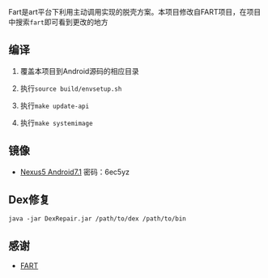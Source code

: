 Fart是art平台下利用主动调用实现的脱壳方案。本项目修改自FART项目，在项目中搜索`fart`即可看到更改的地方

## 编译

1. 覆盖本项目到Android源码的相应目录

2. 执行`source build/envsetup.sh`

3. 执行`make update-api`

4. 执行`make systemimage` 

## 镜像

- [Nexus5 Android7.1](https://share.weiyun.com/LsNOcHJv) 密码：6ec5yz

## Dex修复

```
java -jar DexRepair.jar /path/to/dex /path/to/bin
```

## 感谢

- [FART](https://github.com/hanbinglengyue/FART)